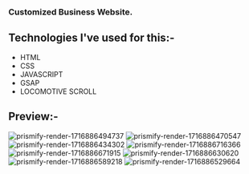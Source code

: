 ### Customized Business Website.

## Technologies I've used for this:-

- HTML
- CSS
- JAVASCRIPT
- GSAP
- LOCOMOTIVE SCROLL


## Preview:-


![prismify-render-1716886494737](https://github.com/aressss1/twoGoodCo/assets/127649710/f593d17f-ba06-4f0b-923d-c10c9ef64485)
![prismify-render-1716886470547](https://github.com/aressss1/twoGoodCo/assets/127649710/adff5a2b-7bf6-40d3-ba6a-776c7b97a0cd)
![prismify-render-1716886434302](https://github.com/aressss1/twoGoodCo/assets/127649710/51212864-d1e7-4045-b648-4bd23a79fac9)
![prismify-render-1716886716366](https://github.com/aressss1/twoGoodCo/assets/127649710/21a9f4e5-ab0f-49df-84e5-0c0b02d95be2)
![prismify-render-1716886671915](https://github.com/aressss1/twoGoodCo/assets/127649710/613e4b4a-1e6b-4a88-b46f-e19c51b8095d)
![prismify-render-1716886630620](https://github.com/aressss1/twoGoodCo/assets/127649710/ff8687f2-d723-4516-a500-b2c15356fec8)
![prismify-render-1716886589218](https://github.com/aressss1/twoGoodCo/assets/127649710/b51c604b-ef22-4e16-8aa6-76c3930ff522)
![prismify-render-1716886529664](https://github.com/aressss1/twoGoodCo/assets/127649710/824783b3-e861-4c4b-b51e-1c18f5b11986)
